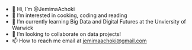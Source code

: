 - 👋 Hi, I’m @JemimaAchoki
- 👀 I’m interested in cooking, coding and reading
- 🌱 I’m currently learning Big Data and Digital Futures at the Unviersity of Warwick
- 💞️ I’m looking to collaborate on data projects!
- 📫 How to reach me email at jemimaachoki@gmail.com

<!---
JemimaAchoki/JemimaAchoki is a ✨ special ✨ repository because its `README.md` (this file) appears on your GitHub profile.
You can click the Preview link to take a look at your changes.
--->
